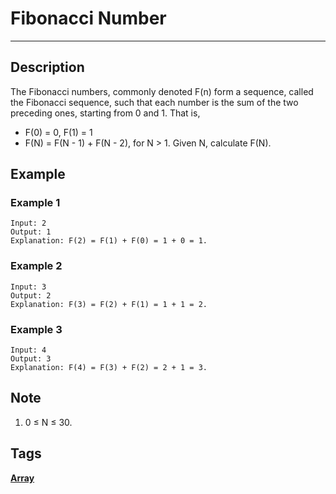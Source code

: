 # Fibonacci Number
-----
## Description
The Fibonacci numbers, commonly denoted F(n) form a sequence, called the Fibonacci sequence, such that each number is the sum of the two preceding ones, starting from 0 and 1. That is,

* F(0) = 0,   F(1) = 1
* F(N) = F(N - 1) + F(N - 2), for N > 1.
Given N, calculate F(N).

## Example
### Example 1
```
Input: 2
Output: 1
Explanation: F(2) = F(1) + F(0) = 1 + 0 = 1.
```

### Example 2
```
Input: 3
Output: 2
Explanation: F(3) = F(2) + F(1) = 1 + 1 = 2.
```

### Example 3
```
Input: 4
Output: 3
Explanation: F(4) = F(3) + F(2) = 2 + 1 = 3.
```

## Note
1. 0 ≤ N ≤ 30.

## Tags
**[Array](https://leetcode.com/tag/array)**
